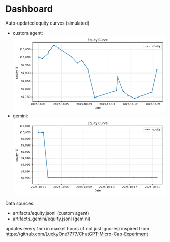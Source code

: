 # Dashboard

Auto-updated equity curves (simulated)

- custom agent: ![Equity Curve](artifacts/equity.png?v=9e9c851)
- gemini: ![Equity Curve (Gemini)](artifacts_gemini/equity.png?v=9e9c851)

Data sources:
- artifacts/equity.jsonl (custom agent)
- artifacts_gemini/equity.jsonl (gemini)

updates every 15m in market hours (if not just ignores)
inspired from https://github.com/LuckyOne7777/ChatGPT-Micro-Cap-Experiment
